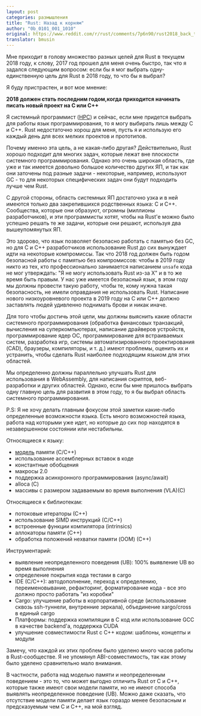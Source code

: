 ```yaml
---
layout: post
categories: размышления
title: "Rust: Назад к корням"
author: "0b_0101_001_1010"
original: https://www.reddit.com/r/rust/comments/7p6n90/rust2018_back_to_the_roots/
translator: bmusin
---
```


Мне приходит в голову множество разных целей для Rust в текущем 2018 году,
к слову, 2017 год прошел для меня очень быстро, так что я задался следующим
вопросом: если бы я мог выбрать одну-единственную цель для Rust в 2018 году,
то что бы я выбрал?

Я буду пристрастен, и вот мое мнение:

**2018 должен стать последним годом,когда приходится начинать писать новый
проект на C или C++**

<!--cut-->

Я системный программист ([HPC][hpc]) и сейчас, если мне придется выбрать для
работы язык программирования, то я могу выбирать лишь между C и C++. Rust
недостаточно хорош для меня, пусть я и использую его каждый день для всех
мелких проектов и прототипов.

Почему именно эта цель, а не какая-либо другая? Действительно, Rust хорошо
подходит для многих задач, которые лежат вне плоскости системного
программирования. Однако это очень широкая область, где уже и так имеется
довольно большое количество других ЯП, и так как они заточены под разные
задачи - некоторые, например, используют GC - то для некоторых специфических
задач они будут подходить лучше чем Rust.

С другой стороны, область системных ЯП достаточно узка и в ней имеются только
два закрепившихся родственных языка: C и C++. Сообщества, которые они
образуют, огромны (миллионы разработчиков), и эти программисты хотят, чтобы
на Rust'е можно было успешно решать те же задачи, которые они решают,
используя два вышеупомянутых ЯП.

Это здорово, что язык позволяет безопасно работать с памятью без GC, но для
C и C++ разработчиков использование Rust до сих вынуждает идти на некоторые
компромиссы. Так что 2018 год должен быть годом безопасной работы с памятью
без компромиссов: чтобы в 2019 году никто из тех, кто профессионально
занимается написанием `unsafe` кода не мог утверждать: "Я не могу
использовать Rust из-за X" и в то же время быть правым. У нас уже имеется
безопасный язык, в этом году мы должны провести такую работу, чтобы те, кому
нужна такая безопасность, не имели оправдания не использовать Rust. Написание
нового низкоуровневого проекта в 2019 году на С или C++ должно заставлять
людей удивленно поднимать брови и никак иначе.

Для того чтобы достичь этой цели, мы должны выяснить какие области системного
программирования (обработка финансовых транзакций, вычисления на
суперкомпьютерах, написание драйверов устройств, программирование ядер ОС,
программирование для встраиваемых систем, разработка игр, системы
автоматизированного проектирования (CAD), браузеры, компиляторы, и т. д.) имеют
проблемы, оценить их и устранить, чтобы сделать Rust наиболее подходящим
языком для этих областей.

Мы определенно должны параллельно улучшать Rust для использования в
WebAssembly, для написания скриптов, веб-разработки и других областей. Однако,
если бы мне пришлось выбрать одну главную цель для развития в этом году, то я
бы выбрал область системного программирования.

P.S: Я не хочу делать главным фокусом этой заметки какие-либо определенные
возможности языка. Есть много возможностей языка, работа над которыми уже
идет, но которые до сих пор находятся в незавершенном состоянии или нестабильны.

Относящиеся к языку:
- [модель][mm] памяти (C/C++)
- использование ассемблерных вставок в коде
- константные обобщения
- макросы 2.0
- поддержка асинхронного программирования (async/await)
- alloca (С)
- массивы с размером задаваемым во время выполнения (VLA)(С)

Относящиеся к библиотекам:
- потоковые итераторы (С++)
- использование SIMD инструкций (С/C++)
- встроенные функции компилятора (intrinsics)
- аллокаторы памяти (C++)
- обработка положений нехватки памяти (OOM) (С++)

Инструментарий:
- выявление неопределенного поведения (UB): 100% выявление UB во время
выполнения
- определение покрытия кода тестами в cargo
- IDE (C/C++): автодополнение, переход к определению, переименовывание,
  рефакторинг, форматирование кода - все это должно просто работать "из коробки"
- Cargo: улучшение работы в корпоративной среде
  (использование сквозь ssh-туннели, внутренние зеркала),
  объединение xargo/cross в единый cargo
- Платформы: поддержка компиляции в С код
  или использование GCC в качестве backend'а, поддержка CUDA
- улучшение совместимости Rust с C++ кодом: шаблоны, концепты и модули

Замечу, что каждой их этих проблем было уделено много часов работы в
Rust-сообществе. Я не упомянул ABI-совместимость, так как этому было уделено
сравнительно мало внимания.

В частности, работа над моделью памяти и неопределенным поведением - это то,
что может выгодно отличить Rust от C и C++, которые также имеют свои модели
памяти, но не имеют способа выявлять неопределенное поведение (UB). Можно даже
сказать, что отсутствие модели памяти делает язык гораздо менее безопасным и
предсказуемым чем C и C++, на мой взгляд.

[hpc]: https://en.wikipedia.org/wiki/High-performance_computing "HPC"
[mm]: https://www.reddit.com/r/rust/comments/7p6n90/rust2018_back_to_the_roots/dseyded/
